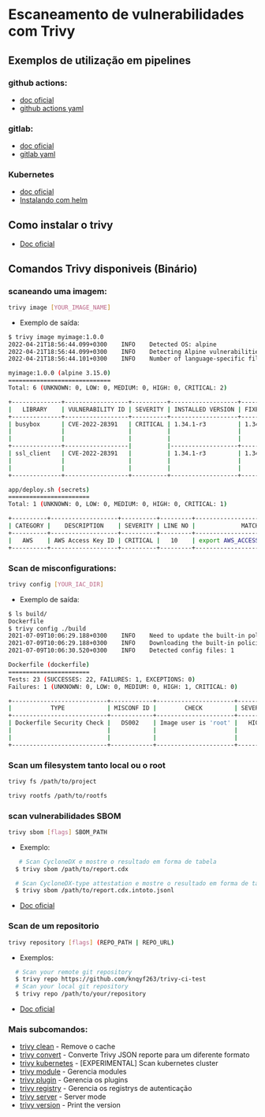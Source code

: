 # Escaneamento de vulnerabilidades com Trivy


## Exemplos de utilização em pipelines
### github actions:
- [doc oficial](https://github.com/aquasecurity/trivy-action?tab=readme-ov-file#trivy-action) 
- [github actions yaml](../examples/github/trivy.yaml)

### gitlab:
- [doc oficial](https://docs.gitlab.com/ee/user/application_security/container_scanning/)
- [gitlab yaml](../examples/gitlab/gitlab.yaml)

### Kubernetes
- [doc oficial](https://aquasecurity.github.io/trivy-operator/latest/getting-started/installation/helm/)
- [Instalando com helm](../examples/Kubernetes/README.md)




## Como instalar o trivy 
- [Doc oficial](https://trivy.dev/v0.27.1/getting-started/installation/)

## Comandos Trivy disponiveis (Binário) 

### scaneando uma imagem: 

```bash
trivy image [YOUR_IMAGE_NAME]

``` 
- Exemplo de saída: 

```bash
$ trivy image myimage:1.0.0
2022-04-21T18:56:44.099+0300    INFO    Detected OS: alpine
2022-04-21T18:56:44.099+0300    INFO    Detecting Alpine vulnerabilities...
2022-04-21T18:56:44.101+0300    INFO    Number of language-specific files: 0

myimage:1.0.0 (alpine 3.15.0)
=============================
Total: 6 (UNKNOWN: 0, LOW: 0, MEDIUM: 0, HIGH: 0, CRITICAL: 2)

+--------------+------------------+----------+-------------------+---------------+---------------------------------------+
|   LIBRARY    | VULNERABILITY ID | SEVERITY | INSTALLED VERSION | FIXED VERSION |                 TITLE                 |
+--------------+------------------+----------+-------------------+---------------+---------------------------------------+
| busybox      | CVE-2022-28391   | CRITICAL | 1.34.1-r3         | 1.34.1-r5     | CVE-2022-28391 affecting              |
|              |                  |          |                   |               | package busybox 1.35.0                |
|              |                  |          |                   |               | -->avd.aquasec.com/nvd/cve-2022-28391 |
+--------------+------------------|          |-------------------+---------------+---------------------------------------+
| ssl_client   | CVE-2022-28391   |          | 1.34.1-r3         | 1.34.1-r5     | CVE-2022-28391 affecting              |
|              |                  |          |                   |               | package busybox 1.35.0                |
|              |                  |          |                   |               | -->avd.aquasec.com/nvd/cve-2022-28391 |
+--------------+------------------+----------+-------------------+---------------+---------------------------------------+

app/deploy.sh (secrets)
=======================
Total: 1 (UNKNOWN: 0, LOW: 0, MEDIUM: 0, HIGH: 0, CRITICAL: 1)

+----------+-------------------+----------+---------+--------------------------------+
| CATEGORY |    DESCRIPTION    | SEVERITY | LINE NO |             MATCH              |
+----------+-------------------+----------+---------+--------------------------------+
|   AWS    | AWS Access Key ID | CRITICAL |   10    | export AWS_ACCESS_KEY_ID=***** |
+----------+-------------------+----------+---------+--------------------------------+

```

### Scan de misconfigurations:

```bash
trivy config [YOUR_IAC_DIR]

```

- Exemplo de saída: 

```bash 
$ ls build/
Dockerfile
$ trivy config ./build
2021-07-09T10:06:29.188+0300    INFO    Need to update the built-in policies
2021-07-09T10:06:29.188+0300    INFO    Downloading the built-in policies...
2021-07-09T10:06:30.520+0300    INFO    Detected config files: 1

Dockerfile (dockerfile)
=======================
Tests: 23 (SUCCESSES: 22, FAILURES: 1, EXCEPTIONS: 0)
Failures: 1 (UNKNOWN: 0, LOW: 0, MEDIUM: 0, HIGH: 1, CRITICAL: 0)

+---------------------------+------------+----------------------+----------+------------------------------------------+
|           TYPE            | MISCONF ID |        CHECK         | SEVERITY |                 MESSAGE                  |
+---------------------------+------------+----------------------+----------+------------------------------------------+
| Dockerfile Security Check |   DS002    | Image user is 'root' |   HIGH   | Last USER command in                     |
|                           |            |                      |          | Dockerfile should not be 'root'          |
|                           |            |                      |          | -->avd.aquasec.com/appshield/ds002       |
+---------------------------+------------+----------------------+----------+------------------------------------------+

```

### Scan um filesystem tanto local ou o root

```bash
trivy fs /path/to/project

trivy rootfs /path/to/rootfs

```

### scan vulnerabilidades SBOM 

```bash
trivy sbom [flags] SBOM_PATH
```

- Exemplo:
```bash
   # Scan CycloneDX e mostre o resultado em forma de tabela
  $ trivy sbom /path/to/report.cdx

  # Scan CycloneDX-type attestation e mostre o resultado em forma de tabela
  $ trivy sbom /path/to/report.cdx.intoto.jsonl
``` 
- [Doc oficial](https://github.com/aquasecurity/trivy/blob/main/docs/docs/references/configuration/cli/trivy_sbom.md)

### Scan de um repositorio

```bash
trivy repository [flags] (REPO_PATH | REPO_URL)
```

- Exemplos: 
```bash
  # Scan your remote git repository
  $ trivy repo https://github.com/knqyf263/trivy-ci-test
  # Scan your local git repository
  $ trivy repo /path/to/your/repository 
```
- [Doc oficial](https://github.com/aquasecurity/trivy/blob/main/docs/docs/references/configuration/cli/trivy_repository.md)


### Mais subcomandos: 

* [trivy clean](https://github.com/aquasecurity/trivy/blob/main/docs/docs/references/configuration/cli/trivy_clean.md)	 - Remove o cache
* [trivy convert](https://github.com/aquasecurity/trivy/blob/main/docs/docs/references/configuration/cli/trivy_convert.md)	 - Converte Trivy JSON reporte para um diferente formato
* [trivy kubernetes](https://github.com/aquasecurity/trivy/blob/main/docs/docs/references/configuration/cli/trivy_kubernetes.md)	 - [EXPERIMENTAL] Scan kubernetes cluster
* [trivy module](https://github.com/aquasecurity/trivy/blob/main/docs/docs/references/configuration/cli/trivy_module.md)	 - Gerencia modules
* [trivy plugin](https://github.com/aquasecurity/trivy/blob/main/docs/docs/references/configuration/cli/trivy_plugin.md)	 - Gerencia os plugins
* [trivy registry](https://github.com/aquasecurity/trivy/blob/main/docs/docs/references/configuration/cli/trivy_registry.md)	 - Gerencia os registrys de autenticação
* [trivy server](https://github.com/aquasecurity/trivy/blob/main/docs/docs/references/configuration/cli/trivy_server.md)	 - Server mode
* [trivy version](https://github.com/aquasecurity/trivy/blob/main/docs/docs/references/configuration/cli/trivy_server.md)	 - Print the version
